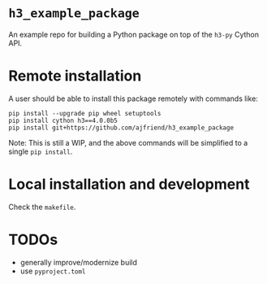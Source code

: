 # `h3_example_package`

An example repo for building a Python package on top of the `h3-py` Cython API.

# Remote installation

A user should be able to install this package remotely with commands like:

```
pip install --upgrade pip wheel setuptools
pip install cython h3==4.0.0b5
pip install git+https://github.com/ajfriend/h3_example_package
```

Note: This is still a WIP, and the above commands will be simplified to a single `pip install`.

# Local installation and development

Check the `makefile`.

# TODOs

- generally improve/modernize build
- use `pyproject.toml`
